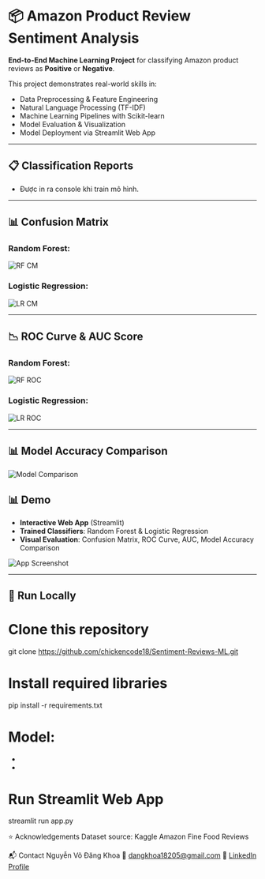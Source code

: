 # 📦 Amazon Product Review Sentiment Analysis

**End-to-End Machine Learning Project** for classifying Amazon product reviews as **Positive** or **Negative**.

This project demonstrates real-world skills in:
- Data Preprocessing & Feature Engineering
- Natural Language Processing (TF-IDF)
- Machine Learning Pipelines with Scikit-learn
- Model Evaluation & Visualization
- Model Deployment via Streamlit Web App

---

## 📋 Classification Reports

- Được in ra console khi train mô hình.

---

## 📊 Confusion Matrix

### Random Forest:
![RF CM](output\random_forest_confusion_matrix.png)

### Logistic Regression:
![LR CM](output\logistic_regression_confusion_matrix.png)

---

## 📉 ROC Curve & AUC Score

### Random Forest:
![RF ROC](output\random_forest_roc_curve.png)

### Logistic Regression:
![LR ROC](output\logistic_regression_roc_curve.png)

---

## 📊 Model Accuracy Comparison

![Model Comparison](output\model_accuracy_comparison.png)


## 📊 Demo

- **Interactive Web App** (Streamlit)
- **Trained Classifiers**: Random Forest & Logistic Regression
- **Visual Evaluation**: Confusion Matrix, ROC Curve, AUC, Model Accuracy Comparison

![App Screenshot](output/app.png)

---

## 🚀 Run Locally

# Clone this repository
git clone https://github.com/chickencode18/Sentiment-Reviews-ML.git

# Install required libraries
pip install -r requirements.txt

# Model:
  - [Randomforest]: (https://drive.google.com/file/d/16VkEjP1CYK9yWTKiyecCN44BcffcZHVj/view?usp=sharing)
  - [Logistic]: https://drive.google.com/file/d/1DIP24BFVVWgC2c0NCp75bE1RxlbXGvTd/view?usp=sharing

# Run Streamlit Web App
streamlit run app.py


⭐ Acknowledgements
Dataset source: Kaggle Amazon Fine Food Reviews

📬 Contact
Nguyễn Võ Đăng Khoa
📧 [dangkhoa18205@gmail.com](mailto:dangkhoa18205@gmail.com)
🔗 [LinkedIn Profile](https://www.linkedin.com/in/%C4%91%C4%83ng-khoa-nguy%E1%BB%85n-v%C3%B5-9067aa36a/)
